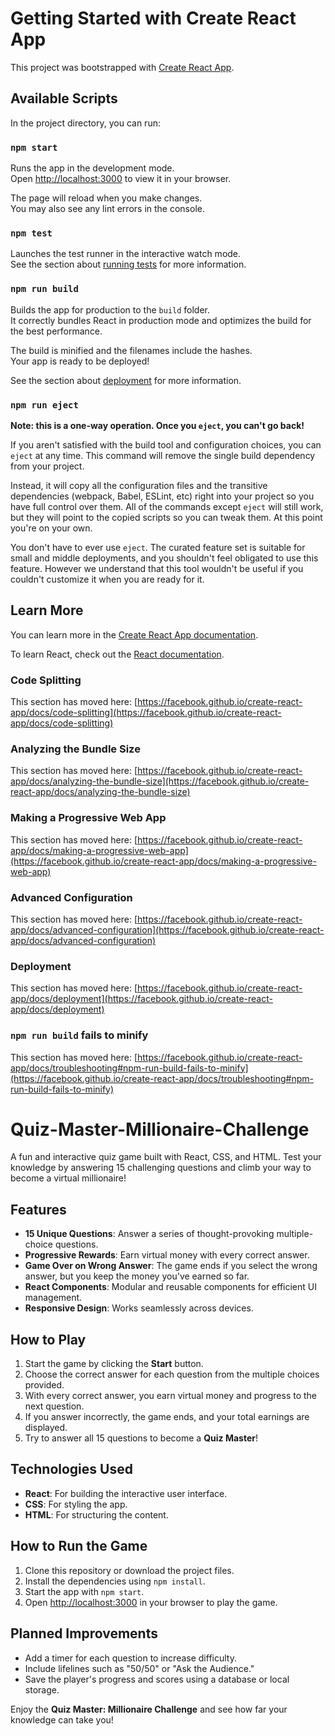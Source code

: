 # Getting Started with Create React App

This project was bootstrapped with [Create React App](https://github.com/facebook/create-react-app).

## Available Scripts

In the project directory, you can run:

### `npm start`

Runs the app in the development mode.\
Open [http://localhost:3000](http://localhost:3000) to view it in your browser.

The page will reload when you make changes.\
You may also see any lint errors in the console.

### `npm test`

Launches the test runner in the interactive watch mode.\
See the section about [running tests](https://facebook.github.io/create-react-app/docs/running-tests) for more information.

### `npm run build`

Builds the app for production to the `build` folder.\
It correctly bundles React in production mode and optimizes the build for the best performance.

The build is minified and the filenames include the hashes.\
Your app is ready to be deployed!

See the section about [deployment](https://facebook.github.io/create-react-app/docs/deployment) for more information.

### `npm run eject`

**Note: this is a one-way operation. Once you `eject`, you can't go back!**

If you aren't satisfied with the build tool and configuration choices, you can `eject` at any time. This command will remove the single build dependency from your project.

Instead, it will copy all the configuration files and the transitive dependencies (webpack, Babel, ESLint, etc) right into your project so you have full control over them. All of the commands except `eject` will still work, but they will point to the copied scripts so you can tweak them. At this point you're on your own.

You don't have to ever use `eject`. The curated feature set is suitable for small and middle deployments, and you shouldn't feel obligated to use this feature. However we understand that this tool wouldn't be useful if you couldn't customize it when you are ready for it.

## Learn More

You can learn more in the [Create React App documentation](https://facebook.github.io/create-react-app/docs/getting-started).

To learn React, check out the [React documentation](https://reactjs.org/).

### Code Splitting

This section has moved here: [https://facebook.github.io/create-react-app/docs/code-splitting](https://facebook.github.io/create-react-app/docs/code-splitting)

### Analyzing the Bundle Size

This section has moved here: [https://facebook.github.io/create-react-app/docs/analyzing-the-bundle-size](https://facebook.github.io/create-react-app/docs/analyzing-the-bundle-size)

### Making a Progressive Web App

This section has moved here: [https://facebook.github.io/create-react-app/docs/making-a-progressive-web-app](https://facebook.github.io/create-react-app/docs/making-a-progressive-web-app)

### Advanced Configuration

This section has moved here: [https://facebook.github.io/create-react-app/docs/advanced-configuration](https://facebook.github.io/create-react-app/docs/advanced-configuration)

### Deployment

This section has moved here: [https://facebook.github.io/create-react-app/docs/deployment](https://facebook.github.io/create-react-app/docs/deployment)

### `npm run build` fails to minify

This section has moved here: [https://facebook.github.io/create-react-app/docs/troubleshooting#npm-run-build-fails-to-minify](https://facebook.github.io/create-react-app/docs/troubleshooting#npm-run-build-fails-to-minify)

# Quiz-Master-Millionaire-Challenge

A fun and interactive quiz game built with React, CSS, and HTML. Test your knowledge by answering 15 challenging questions and climb your way to become a virtual millionaire!

## Features

- **15 Unique Questions**: Answer a series of thought-provoking multiple-choice questions.
- **Progressive Rewards**: Earn virtual money with every correct answer.
- **Game Over on Wrong Answer**: The game ends if you select the wrong answer, but you keep the money you've earned so far.
- **React Components**: Modular and reusable components for efficient UI management.
- **Responsive Design**: Works seamlessly across devices.

## How to Play

1. Start the game by clicking the **Start** button.
2. Choose the correct answer for each question from the multiple choices provided.
3. With every correct answer, you earn virtual money and progress to the next question.
4. If you answer incorrectly, the game ends, and your total earnings are displayed.
5. Try to answer all 15 questions to become a **Quiz Master**!

## Technologies Used

- **React**: For building the interactive user interface.
- **CSS**: For styling the app.
- **HTML**: For structuring the content.

## How to Run the Game

1. Clone this repository or download the project files.
2. Install the dependencies using `npm install`.
3. Start the app with `npm start`.
4. Open [http://localhost:3000](http://localhost:3000) in your browser to play the game.

## Planned Improvements

- Add a timer for each question to increase difficulty.
- Include lifelines such as "50/50" or "Ask the Audience."
- Save the player's progress and scores using a database or local storage.

Enjoy the **Quiz Master: Millionaire Challenge** and see how far your knowledge can take you!
